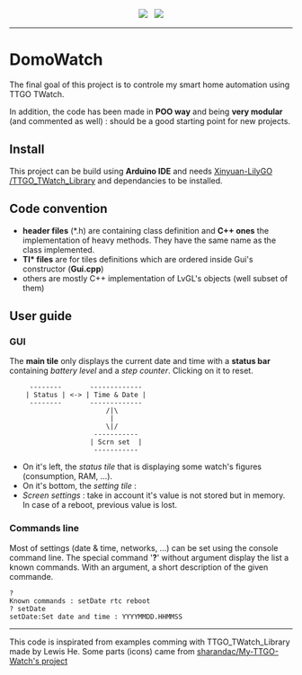 <p align="center">
<img src="https://img.shields.io/github/last-commit/destroyedlolo/DomoWatch.svg?style=for-the-badge" />
&nbsp;
<img src="https://img.shields.io/github/license/destroyedlolo/DomoWatch.svg?style=for-the-badge" />
</p>
<hr/>

# DomoWatch

The final goal of this project is to controle my smart home automation using TTGO TWatch.

In addition, the code has been made in **POO way** and being **very modular** (and commented as well) : should be a good starting point for new projects.

## Install

This project can be build using **Arduino IDE** and needs [Xinyuan-LilyGO /TTGO_TWatch_Library](https://github.com/Xinyuan-LilyGO/TTGO_TWatch_Library) and dependancies to be installed.

## Code convention

  - **header files** (\*.h) are containing class definition and **C++ ones** the implementation of heavy methods. They have the same name as the class implemented.
  - **Tl\* files** are for tiles definitions which are ordered inside Gui's constructor (**Gui.cpp**)
  - others are mostly C++ implementation of LvGL's objects (well subset of them)

## User guide

### GUI

The **main tile** only displays the current date and time with a **status bar** containing *battery level* and a *step counter*. Clicking on it to reset.

```
	 --------       -------------
	| Status | <-> | Time & Date |
	 --------       -------------
						/|\
						 |
						\|/
					 -----------
					| Scrn set  |
					 -----------
```
  - On it's left, the *status tile* that is displaying some watch's figures (consumption, RAM, ...).
  - On it's bottom, the *setting tile* :
  - *Screen settings* : take in account it's value is not stored but in memory. In case of a reboot, previous value is lost.

### Commands line

Most of settings (date & time, networks, ...) can be set using the console command line. The special command '**?**' without argument display the list a known commands. With an argument, a short description of the given commande.

	?
	Known commands : setDate rtc reboot
	? setDate
	setDate:Set date and time : YYYYMMDD.HHMMSS

---

This code is inspirated from examples comming with TTGO_TWatch_Library made by Lewis He.
Some parts (icons) came from [sharandac/My-TTGO-Watch's project](https://github.com/sharandac/My-TTGO-Watch/)

